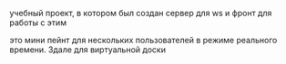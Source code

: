 учебный проект, в котором был создан сервер для ws и фронт для работы с этим 

это мини пейнт для нескольких пользователей в режиме реального времени. Здале для виртуальной доски
 
